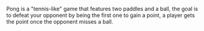 Pong is a "tennis-like" game that features two paddles and a ball, the goal is to defeat your opponent by being the first one to gain a point, a player gets the point once the opponent misses a ball.
